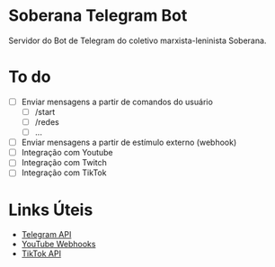 # Soberana Telegram Bot
Servidor do Bot de Telegram do coletivo marxista-leninista Soberana.

# To do
- [ ] Enviar mensagens a partir de comandos do usuário
  - [ ]  /start
  - [ ]  /redes
  - [ ]  ...
- [ ] Enviar mensagens a partir de estímulo externo (webhook)
- [ ] Integração com Youtube
- [ ] Integração com Twitch
- [ ] Integração com TikTok

# Links Úteis
- [Telegram API](https://core.telegram.org/bots)
- [YouTube Webhooks](https://developers.google.com/youtube/v3/guides/push_notifications)
- [TikTok API](https://developers.tiktok.com/doc)
